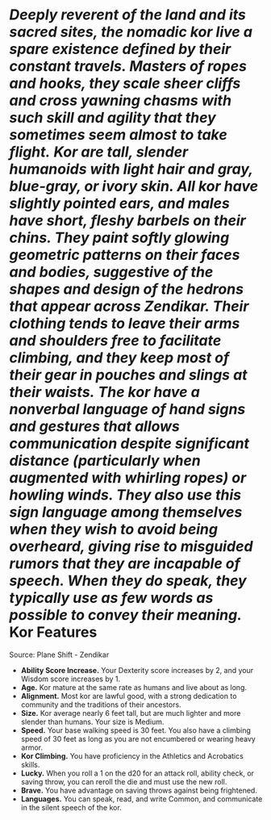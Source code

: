 ***Deeply reverent of the land and its sacred sites, the nomadic kor live a spare existence defined by their constant travels. Masters of ropes and hooks, they scale sheer cliffs and cross yawning chasms with such skill and agility that they sometimes seem almost to take flight.***
***Kor are tall, slender humanoids with light hair and gray, blue-gray, or ivory skin. All kor have slightly pointed ears, and males have short, fleshy barbels on their chins. They paint softly glowing geometric patterns on their faces and bodies, suggestive of the shapes and design of the hedrons that appear across Zendikar. Their clothing tends to leave their arms and shoulders free to facilitate climbing, and they keep most of their gear in pouches and slings at their waists.***
***The kor have a nonverbal language of hand signs and gestures that allows communication despite significant distance (particularly when augmented with whirling ropes) or howling winds. They also use this sign language among themselves when they wish to avoid being overheard, giving rise to misguided rumors that they are incapable of speech. When they do speak, they typically use as few words as possible to convey their meaning.***
Kor Features
============
Source: Plane Shift - Zendikar
* **Ability Score Increase.** Your Dexterity score increases by 2, and your Wisdom score increases by 1.
* **Age.** Kor mature at the same rate as humans and live about as long.
* **Alignment.** Most kor are lawful good, with a strong dedication to community and the traditions of their ancestors.
* **Size.** Kor average nearly 6 feet tall, but are much lighter and more slender than humans. Your size is Medium.
* **Speed.** Your base walking speed is 30 feet. You also have a climbing speed of 30 feet as long as you are not encumbered or wearing heavy armor.
* **Kor Climbing.** You have proficiency in the Athletics and Acrobatics skills.
* **Lucky.** When you roll a 1 on the d20 for an attack roll, ability check, or saving throw, you can reroll the die and must use the new roll.
* **Brave.** You have advantage on saving throws against being frightened.
* **Languages.** You can speak, read, and write Common, and communicate in the silent speech of the kor.